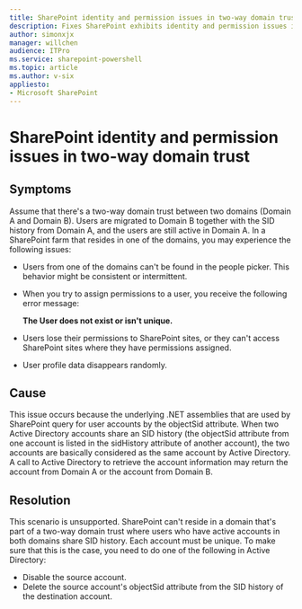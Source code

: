 ```yaml
---
title: SharePoint identity and permission issues in two-way domain trust if active accounts share SID history
description: Fixes SharePoint exhibits identity and permission issues in a two-way domain trust if active accounts share an SID history.
author: simonxjx
manager: willchen
audience: ITPro
ms.service: sharepoint-powershell
ms.topic: article
ms.author: v-six
appliesto:
- Microsoft SharePoint
---
```


# SharePoint identity and permission issues in two-way domain trust

## Symptoms  

Assume that there's a two-way domain trust between two domains (Domain A and Domain B). Users are migrated to Domain B together with the SID history from Domain A, and the users are still active in Domain A. In a SharePoint farm that resides in one of the domains, you may experience the following issues:   

- Users from one of the domains can't be found in the people picker. This behavior might be consistent or intermittent.     
- When you try to assign permissions to a user, you receive the following error message:   

  **The User does not exist or isn't unique.**    

- Users lose their permissions to SharePoint sites, or they can't access SharePoint sites where they have permissions assigned.     
- User profile data disappears randomly.       

## Cause  

This issue occurs because the underlying .NET assemblies that are used by SharePoint query for user accounts by the objectSid attribute. When two Active Directory accounts share an SID history (the objectSid attribute from one account is listed in the sidHistory attribute of another account), the two accounts are basically considered as the same account by Active Directory. A call to Active Directory to retrieve the account information may return the account from Domain A or the account from Domain B.   

## Resolution  

This scenario is unsupported. SharePoint can't reside in a domain that's part of a two-way domain trust where users who have active accounts in both domains share SID history. Each account must be unique. To make sure that this is the case, you need to do one of the following in Active Directory:   

- Disable the source account.     
- Delete the source account's objectSid attribute from the SID history of the destination account.       
